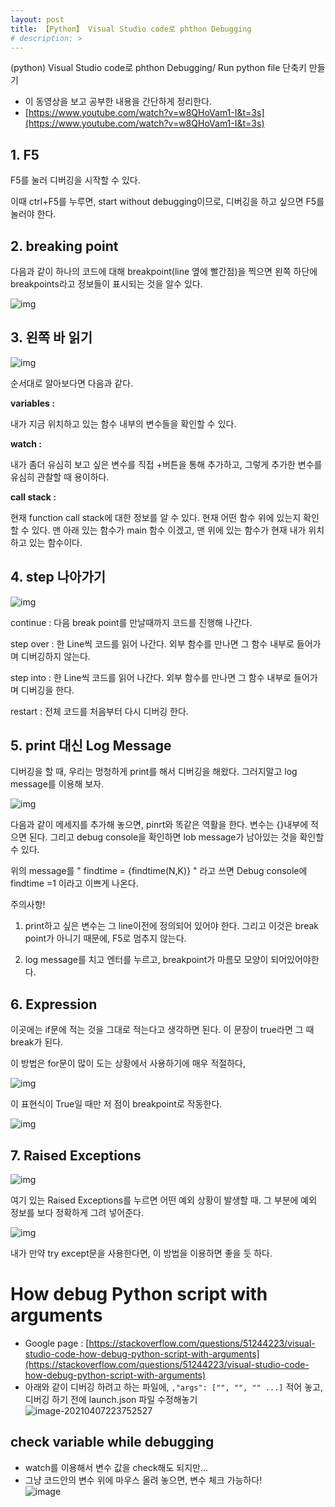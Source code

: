 ```yaml
---
layout: post
title: 【Python】 Visual Studio code로 phthon Debugging
# description: > 
---
```


(python) Visual Studio code로 phthon Debugging/ Run python file 단축키 만들기

- 이 동영상을 보고 공부한 내용을 간단하게 정리한다. 
- [https://www.youtube.com/watch?v=w8QHoVam1-I&t=3s](https://www.youtube.com/watch?v=w8QHoVam1-I&t=3s)

 

## **1. F5**

F5를 눌러 디버깅을 시작할 수 있다. 

이때 ctrl+F5를 누루면, start without debugging이므로, 디버깅을 하고 싶으면 F5를 눌러야 한다.

 

## **2. breaking point**

다음과 같이 하나의 코드에 대해 breakpoint(line 옆에 빨간점)을 찍으면 왼쪽 하단에 breakpoints라고 정보들이 표시되는 것을 알수 있다. 



![img](https://k.kakaocdn.net/dn/DjNzt/btqCpQ02W93/m6KsgMnnQC3xGXhYvzbrw1/img.png)



 

## **3. 왼쪽 바 읽기**



![img](https://k.kakaocdn.net/dn/usuqc/btqCpQGIyks/SkGALHZgGLO07KlnXxbVJk/img.png)



 

순서대로 알아보다면 다음과 같다.

 

**variables :**

내가 지금 위치하고 있는 함수 내부의 변수들을 확인할 수 있다. 

 

**watch :**

내가 좀더 유심히 보고 싶은 변수를 직접 +버튼을 통해 추가하고, 그렇게 추가한 변수를 유심히 관찰할 때 용이하다.

 

**call stack :**

현재 function call stack에 대한 정보를 알 수 있다. 현재 어떤 함수 위에 있는지 확인할 수 있다. 맨 아래 있는 함수가 main 함수 이겠고, 맨 위에 있는 함수가 현재 내가 위치하고 있는 함수이다. 

 

 

 

 

 

 

 

 

 

 

## **4. step 나아가기**



![img](https://k.kakaocdn.net/dn/qPyZA/btqCkRtmYoc/MbMftJ7i0cJnWHl3apumP1/img.png)



continue : 다음 break point를 만날때까지 코드를 진행해 나간다. 

step over : 한 Line씩 코드를 읽어 나간다. 외부 함수를 만나면 그 함수 내부로 들어가며 디버깅하지 않는다. 

step into : 한 Line씩 코드를 읽어 나간다. 외부 함수를 만나면 그 함수 내부로 들어가며 디버깅을 한다. 

restart : 전체 코드를 처음부터 다시 디버깅 한다. 

 

 

 

## **5. print 대신 Log Message**

디버깅을 할 때, 우리는 멍청하게 print를 해서 디버깅을 해왔다. 그러지말고 log message를 이용해 보자.



![img](https://k.kakaocdn.net/dn/bZwiaX/btqCqNweci5/D3rpQDTjPnmdhOlPt7g9F0/img.png)



다음과 같이 메세지를 추가해 놓으면, pinrt와 똑같은 역활을 한다. 변수는 {}내부에 적으면 된다. 그리고 debug console을 확인하면 lob message가 남아있는 것을 확인할 수 있다.

위의 message를 " findtime = {findtime(N,K)} " 라고 쓰면 Debug console에 findtime =1 이라고 이쁘게 나온다. 

주의사항!

1. print하고 싶은 변수는 그 line이전에 정의되어 있어야 한다. 그리고 이것은 break point가 아니기 때문에, F5로 멈추지 않는다.

2. log message를 치고 엔터를 누르고, breakpoint가 마름모 모양이 되어있어야한다. 

 

 

## 6. Expression 

이곳에는 if문에 적는 것을 그대로 적는다고 생각하면 된다. 이 문장이 true라면 그 때 break가 된다. 

이 방법은 for문이 많이 도는 상황에서 사용하기에 매우 적절하다,



![img](https://k.kakaocdn.net/dn/dw4Nft/btqCrj9vkEP/K5jDMNMqkr9DaBxPbAFWb1/img.png)



이 표현식이 True일 때만 저 점이 breakpoint로 작동한다. 



![img](https://k.kakaocdn.net/dn/coC8Mc/btqCqOhCp6Q/nVltQpeTlwNXtX7zgimctk/img.png)



 

 

## **7. Raised Exceptions**



![img](https://k.kakaocdn.net/dn/cZcAjR/btqCjQIhPOl/RiFIfClOnChxwFNV6nmFd1/img.png)



여기 있는 Raised Exceptions를 누르면 어떤 예외 상황이 발생할 때. 그 부분에 예외 정보를 보다 정확하게 그려 넣어준다. 



![img](https://k.kakaocdn.net/dn/GA2VK/btqCqNQwS4U/TxyiN6gcJxGPLUXP5rfB41/img.png)



내가 만약 try except문을 사용한다면, 이 방법을 이용하면 좋을 듯 하다. 

 

# How debug Python script with arguments

- Google page : [https://stackoverflow.com/questions/51244223/visual-studio-code-how-debug-python-script-with-arguments](https://stackoverflow.com/questions/51244223/visual-studio-code-how-debug-python-script-with-arguments)
- 아래와 같이 디버깅 하려고 하는 파일에, `,"args": ["", "", "" ...]` 적어 놓고, 디버깅 하기 전에 launch.json 파일 수정해놓기    
  ![image-20210407223752527](https://user-images.githubusercontent.com/46951365/113965269-056d4500-9868-11eb-979f-270e9162edf8.png)





## check variable while debugging

- watch를 이용해서 변수 값을 check해도 되지만... 
- 그냥 코드안의 변수 위에 마우스 올려 놓으면, 변수 체크 가능하다!     
  ![image](https://user-images.githubusercontent.com/46951365/113965335-2170e680-9868-11eb-9a92-2749e037786a.png)